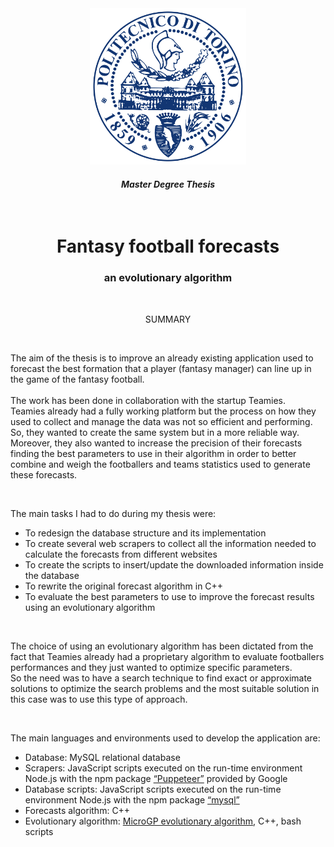 <div align="center">
	<img src="./img/logo_polito.svg" alt="polito logo" height="250" width="250" />
</div>

<div align="center">
	<h4><i>Master Degree Thesis</i></h4>
	<br>
	<h1>Fantasy football forecasts</h1>
	<h3>an evolutionary algorithm</h3>
	<br>
	<p style="text-align: center;">SUMMARY</p>
</div>

<br>

<div align="left">
	<p>
	The aim of the thesis is to improve an already existing application used to forecast the best formation that a player (fantasy manager) can line up in the game of the fantasy football.
	<br> 
	<br>
	The work has been done in collaboration with the startup Teamies.
	<br>
	Teamies already had a fully working platform but the process on how they used to collect and manage the data was not so efficient and performing. 
	<br>
	So, they wanted to create the same system but in a more reliable way.
	<br>
	Moreover, they also wanted to increase the precision of their forecasts finding the best parameters to use in their algorithm in order to better combine and weigh the footballers and teams statistics used to generate these forecasts. 
	</p>
	<br>
	<p>
	The main tasks I had to do during my thesis were:
		<ul>
			<li>To redesign the database structure and its implementation</li>
			<li>To create several web scrapers to collect all the information needed to calculate the forecasts from different websites</li>
			<li>To create the scripts to insert/update the downloaded information inside the database</li>
			<li>To rewrite the original forecast algorithm in C++</li>
			<li>To evaluate the best parameters to use to improve the forecast results using an evolutionary algorithm</li>
		</ul>
	</p>
	<br>
	<p>
	The choice of using an evolutionary algorithm has been dictated from the fact that Teamies already had a proprietary algorithm to evaluate footballers performances and they just wanted to optimize specific parameters. 
	<br>
	So the need was to have a search technique to find exact or approximate solutions to optimize the search problems and the most suitable solution in this case was to use this type of approach.
	</p>
	<br>	
	<p>
	The main languages and environments used to develop the application are:
		<ul>
			<li>Database: MySQL relational database</li>
			<li>Scrapers: JavaScript scripts executed on the run-time environment Node.js with the npm package <a href="">“Puppeteer”</a> provided by Google</li>
			<li>Database scripts: JavaScript scripts executed on the run-time environment Node.js with the npm package <a href="https://www.npmjs.com/package/mysql">“mysql”</a></li>
			<li>Forecasts algorithm: C++</li>
			<li>Evolutionary algorithm: <a href="http://ugp3.sourceforge.net/">MicroGP evolutionary algorithm</a>, C++, bash scripts</li>
		</ul>
	</p>	
</div>






